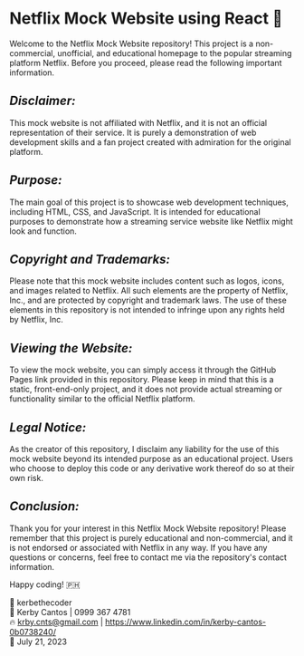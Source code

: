 # Netflix Mock Website using React 🧋
Welcome to the Netflix Mock Website repository! This project is a non-commercial, unofficial, and educational homepage to the popular streaming platform Netflix. Before you proceed, please read the following important information.

## *Disclaimer:*

This mock website is not affiliated with Netflix, and it is not an official representation of their service. It is purely a demonstration of web development skills and a fan project created with admiration for the original platform.

## *Purpose:*

The main goal of this project is to showcase web development techniques, including HTML, CSS, and JavaScript. It is intended for educational purposes to demonstrate how a streaming service website like Netflix might look and function.

## *Copyright and Trademarks:*

Please note that this mock website includes content such as logos, icons, and images related to Netflix. All such elements are the property of Netflix, Inc., and are protected by copyright and trademark laws. The use of these elements in this repository is not intended to infringe upon any rights held by Netflix, Inc.

## *Viewing the Website:*

To view the mock website, you can simply access it through the GitHub Pages link provided in this repository. Please keep in mind that this is a static, front-end-only project, and it does not provide actual streaming or functionality similar to the official Netflix platform.

## *Legal Notice:*

As the creator of this repository, I disclaim any liability for the use of this mock website beyond its intended purpose as an educational project. Users who choose to deploy this code or any derivative work thereof do so at their own risk.

## *Conclusion:*

Thank you for your interest in this Netflix Mock Website repository! Please remember that this project is purely educational and non-commercial, and it is not endorsed or associated with Netflix in any way. If you have any questions or concerns, feel free to contact me via the repository's contact information.

Happy coding! 🇵🇭 

🚀 kerbethecoder  
📱 Kerby Cantos | 0999 367 4781  
🔥 krby.cnts@gmail.com | https://www.linkedin.com/in/kerby-cantos-0b0738240/  
📌 July 21, 2023  
